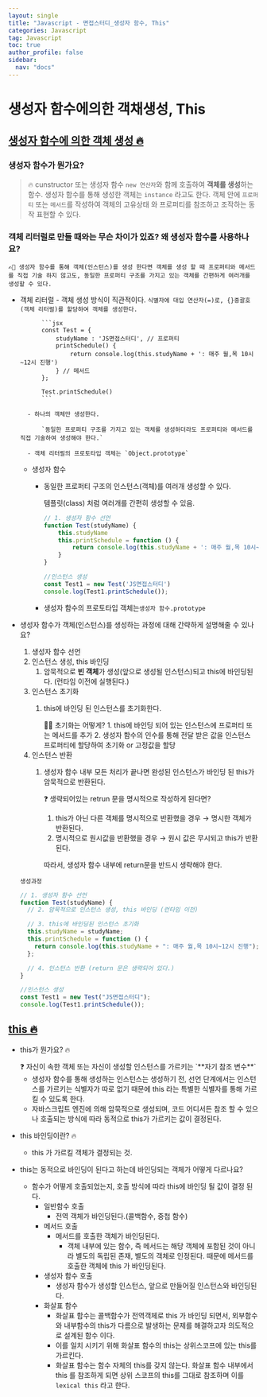 ```yaml
---
layout: single
title: "Javascript - 면접스터디_생성자 함수, This"
categories: Javascript
tag: Javascript
toc: true
author_profile: false
sidebar:
  nav: "docs"
---
```


# 생성자 함수에의한 객채생성, This

## [생성자 함수에 의한 객체 생성 🔥](https://github.com/junh0328/prepare_frontend_interview/blob/main/js.md#%EC%83%9D%EC%84%B1%EC%9E%90-%ED%95%A8%EC%88%98%EC%97%90-%EC%9D%98%ED%95%9C-%EA%B0%9D%EC%B2%B4-%EC%83%9D%EC%84%B1)

### 생성자 함수가 뭔가요?
  > 🔥 cunstructor 또는 생성자 함수
  `new 연산자`와 함께 호출하여 **객체를 생성**하는 함수.
  생성자 함수를 통해 생성한 객체는 `instance` 라고도 한다.
  객체 안에 `프로퍼티` 또는 `메서드`를 작성하여 객체의 고유상태 와 프로퍼티를 참조하고 조작하는 동작 표현할 수 있다.

### 객체 리터럴로 만들 때와는 무슨 차이가 있죠? 왜 생성자 함수를 사용하나요?

    ✍🏻 생성자 함수를 통해 객체(인스턴스)를 생성 한다면 객체를 생성 할 때 프로퍼티와 메서드를 직접 기술 하지 않고도, 동일한 프로퍼티 구조를 가지고 있는 객체를 간편하게 여러개를 생성할 수 있다.


- 객체 리터럴
        - 객체 생성 방식이 직관적이다.
        `식별자에 대입 연산자(=)로, {}중괄호(객체 리터럴)를 할당하여 객체를 생성한다.`

            ```jsx
            const Test = {
            	studyName : 'JS면접스터디', // 프로퍼티
            	printSchedule() {
            		return console.log(this.studyName + ': 매주 월,목 10시~12시 진행')
            	} // 메서드
            };

            Test.printSchedule()
            ```

        - 하나의 객체만 생성한다.

            `동일한 프로퍼티 구조를 가지고 있는 객체를 생성하더라도 프로퍼티와 메서드를 직접 기술하여 생성해야 한다.`

        - 객체 리터럴의 프로토타입 객체는 `Object.prototype`
    - 생성자 함수
        - 동일한 프로퍼티 구조의 인스턴스(객체)를 여러개 생성할 수 있다.

            템플릿(class) 처럼 여러개를 간편히 생성할 수 있음.

            ```jsx
            // 1. 생성자 함수 선언
            function Test(studyName) {
            	this.studyName
            	this.printSchedule = function () {
            		return console.log(this.studyName + ': 매주 월,목 10시~12시 진행')
            	}
            }

            //인스턴스 생성
            const Test1 = new Test('JS면접스터디')
            console.log(Test1.printSchedule());
            ```

        - 생성자 함수의 프로토타입 객체는`생성자 함수.prototype`

- 생성자 함수가 객체(인스턴스)를 생성하는 과정에 대해 간략하게 설명해줄 수 있나요?
  1. 생성자 함수 선언
  2. 인스턴스 생성, this 바인딩
     1. 암묵적으로 **빈 객체**가 생성(앞으로 생성될 인스턴스)되고 this에 바인딩된다.
        (런타임 이전에 실행된다.)
  3. 인스턴스 초기화
     1. this에 바인딩 된 인스턴스를 초기화한다.

        <aside>
        ✍🏻 초기화는 어떻게?
        1. this에 바인딩 되어 있는 인스턴스에 프로퍼티 또는 메서드를 추가
        2. 생성자 함수의 인수를 통해 전달 받은 값을 인스턴스 프로퍼티에 할당하여 초기화 or 고정값을 할당

        </aside>
  4. 인스턴스 반환
     1. 생성자 함수 내부 모든 처리가 끝나면 완성된 인스턴스가 바인딩 된 this가 암묵적으로 반환된다.

        <aside>
        ❓ 생략되어있는 retrun 문을 명시적으로 작성하게 된다면?

        1. this가 아닌 다른 객체를 명시적으로 반환했을 경우 → 명시한 객체가 반환된다.
        2. 명시적으로 원시값을 반환했을 경우 → 원시 값은 무시되고 this가 반환된다.

        따라서, 생성자 함수 내부에 return문을 반드시 생략해야 한다.

        </aside>
  `생성과정`
  ```jsx
  // 1. 생성자 함수 선언
  function Test(studyName) {
    // 2. 암묵적으로 인스턴스 생성, this 바인딩 (런타임 이전)

    // 3. this에 바인딩된 인스턴스 초기화
    this.studyName = studyName;
    this.printSchedule = function () {
      return console.log(this.studyName + ": 매주 월,목 10시~12시 진행");
    };

    // 4. 인스턴스 반환 (return 문은 생략되어 있다.)
  }

  //인스턴스 생성
  const Test1 = new Test("JS면접스터디");
  console.log(Test1.printSchedule());
  ```

## [this 🔥](https://github.com/junh0328/prepare_frontend_interview/blob/main/js.md#this)

- this가 뭔가요? 🔥
    <aside>
    ❓ 자신이 속한 객체 또는 자신이 생성할 인스턴스를 가르키는 `**자기 참조 변수**`
    
    </aside>
    
    - 생성자 함수를 통해 생성하는 인스턴스는 생성하기 전, 선언 단계에서는 인스턴스를 가르키는 식별자가 따로 없기 때문에 this 라는 특별한 식별자를 통해 가르킬 수 있도록 한다.
    - 자바스크립트 엔진에 의해 암묵적으로 생성되며, 코드 어디서든 참조 할 수 있으나 호출되는 방식에 따라 동적으로 this가 가르키는 값이 결정된다.
- this 바인딩이란? 🔥
  - this 가 가르킬 객체가 결정되는 것.
- this는 동적으로 바인딩이 된다고 하는데 바인딩되는 객체가 어떻게 다르나요?
  - 함수가 어떻게 호출되었는지, 호출 방식에 따라 this에 바인딩 될 값이 결정 된다.
    - 일반함수 호출
      - 전역 객체가 바인딩된다.(콜백함수, 중첩 함수)
    - 메서드 호출
      - 메서드를 호출한 객체가 바인딩된다.
        - 객체 내부에 있는 함수, 즉 메서드는 해당 객체에 포함된 것이 아니라 별도의 독립된 존재, 별도의 객체로 인정된다. 때문에 메서드를 호출한 객체에 this 가 바인딩된다.
    - 생성자 함수 호출
      - 생성자 함수가 생성할 인스턴스, 앞으로 만들어질 인스턴스와 바인딩된다.
    - 화살표 함수
      - 화살표 함수는 콜백함수가 전역객체로 this 가 바인딩 되면서, 외부함수 와 내부함수의 this가 다름으로 발생하는 문제를 해결하고자 의도적으로 설계된 함수 이다.
      - 이를 일치 시키기 위해 화살표 함수의 this는 상위스코프에 있는 this를 가르킨다.
      - 화살표 함수는 함수 자체의 this를 갖지 않는다. 화살표 함수 내부에서 this 를 참조하게 되면 상위 스코프의 this를 그대로 참조하며 이를 `lexical this` 라고 한다.
